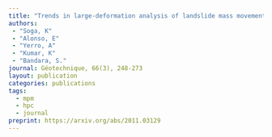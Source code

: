 ```yaml
---
title: "Trends in large‑deformation analysis of landslide mass movements with particular emphasis on the material point method"
authors: 
 - "Soga, K"
 - "Alonso, E"
 - "Yerro, A"
 - "Kumar, K"
 - "Bandara, S."
journal: Géotechnique, 66(3), 248‑273
layout: publication
categories: publications
tags:
  - mpm
  - hpc
  - journal
preprint: https://arxiv.org/abs/2011.03129
---
```


